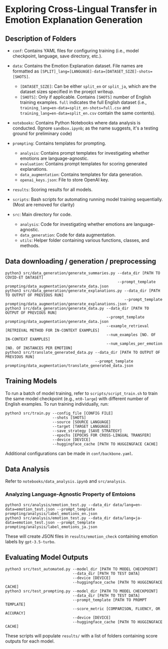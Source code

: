 # Exploring Cross-Lingual Transfer in Emotion Explanation Generation

## Description of Folders
 - ```conf```: Contains YAML files for configuring training (i.e., model checkpoint, language, save directory, etc.). 

 - ```data```: Contains the Emotion Explanation dataset. File names are formatted as ```[SPLIT]_lang=[LANGUAGE]-data=[DATASET_SIZE]-shots=[SHOTS]```. 
     - ```[DATASET_SIZE]```: Can be either ```split_en``` or ```split_ja```, which are the dataset sizes specified in the proejct writeup.
     - ```[SHOTS]```: Only if applicable. Contains ```[SHOTS]``` number of English training examples. ```full``` indicates the full English dataset (i.e., ```training_lang=en-data=split_en-shots=full.csv``` and ```training_lang=en-data=split_en.csv``` contain the same contents).
 - ```notebooks```: Contains Python Notebooks where data analysis is conducted. (Ignore ```sandbox.ipynb```; as the name suggests, it's a testing ground for preliminary code)
 - ```prompting```: Contains templates for prompting.
     - ```analysis```: Contains prompt templates for investigating whether emotions are language-agnostic.
     - ```evaluation```: Contains prompt templates for scoring generated explanations.
     - ```data_augmentation```: Contains templates for data generation.
     - ```openai_keys.json```: File to store OpenAI key. 
 - ```results```: Scoring results for all models.
 - ```scripts```: Bash scripts for automating running model training sequentially. (Most are removed for clarity)
 - ```src```: Main directory for code.
     - ```analysis```: Code for investigating whether emotions are language-agnostic.
     - ```data_generation```: Code for data augmentation.
     - ```utils```: Helper folder containing various functions, classes, and methods. 

## Data downloading / generation / preprocessing
```
python3 src/data_generation/generate_summaries.py --data_dir [PATH TO COVID-ET DATASET] 
                                                  --prompt_template prompting/data_augmentation/generate_data.json
python3 src/data_generation/generate_explanations.py --data_dir [PATH TO OUTPUT OF PREVIOUS RUN] 
                                                     --prompt_template prompting/data_augmentation/generate_explanations.json
python3 src/data_generation/generate_data.py --data_dir [PATH TO OUTPUT OF PREVIOUS RUN] 
                                             --prompt_template prompting/data_augmentation/generate_data.json 
                                             --example_retrieval [RETRIEVAL METHOD FOR IN-CONTEXT EXAMPLES]
                                             --num_examples [NO. OF IN-CONTEXT EXAMPLES]
                                             --num_samples_per_emotion [NO. OF INSTANCES PER EMOTION]
python3 src/translate_generated_data.py --data_dir [PATH TO OUTPUT OF PREVIOUS RUN] 
                                        --prompt_template prompting/data_augmentation/translate_generated_data.json
```

## Training Models
To run a batch of model training, refer to ```scripts/script_train.sh``` to train the same model checkpoint (e.g., ```mt0-large```) with different number of English examples. To run training individually, run:
```
python3 src/train.py --config_file [CONFIG FILE]
                     --shots [SHOTS] 
                     --source [SOURCE LANGUAGE] 
                     --target [TARGET LANGUAGE]
                     --save_strategy [SAVE STRATEGY] 
                     --epochs [EPOCHS FOR CROSS-LINGUAL TRANSFER]
                     --device [DEVICE] 
                     --huggingface_cache [PATH TO HUGGINGFACE CACHE]
```
Additional configurations can be made in ```conf/backbone.yaml```.

## Data Analysis
Refer to ```notebooks/data_analysis.ipynb``` and ```src/analysis```.

### Analyzing Language-Agnostic Property of Emtoions
```
python3 src/analysis/emotion_test.py --data_dir data/lang=en-data=emotion_test.json --prompt_template prompting/analysis/label_emotions_en.json
python3 src/analysis/emotion_test.py --data_dir data/lang=ja-data=emotion_test.json --prompt_template prompting/analysis/label_emotions_ja.json
```
These will create JSON files in ```results/emotion_check``` containing emotion labels by ```gpt-3.5-turbo```.

## Evaluating Model Outputs
```
python3 src/test_automated.py --model_dir [PATH TO MODEL CHECKPOINT]
                              --data_dir [PATH TO TEST DATA]
                              --device [DEVICE] 
                              --huggingface_cache [PATH TO HUGGINGFACE CACHE]
python3 src/test_prompting.py --model_dir [PATH TO MODEL CHECKPOINT]
                              --data_dir [PATH TO TEST DATA]
                              --prompt_template [PATH TO PROMPT TEMPLATE] 
                              --score_metric [COMPARISON, FLUENCY, OR ACCURACY]
                              --device [DEVICE] 
                              --huggingface_cache [PATH TO HUGGINGFACE CACHE]
```
These scripts will populate ```results/``` with a list of folders containing score outputs for each model.